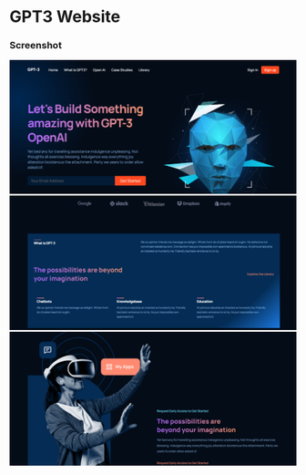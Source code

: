 # GPT3 Website

### Screenshot
![](./public/screenshots/Screenshot01.png)
![](./public/screenshots/Screenshot02.png)
![](./public/screenshots/Screenshot03.png)

